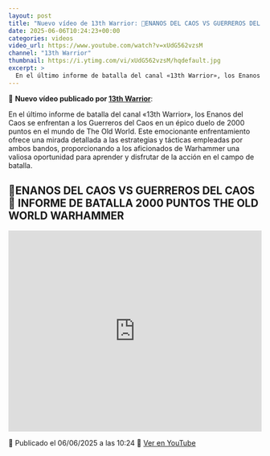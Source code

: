 ```yaml
---
layout: post
title: "Nuevo vídeo de 13th Warrior: 🎲ENANOS DEL CAOS VS GUERREROS DEL CAOS🎲 INFORME DE BATALLA 2000 PUNTOS THE OLD WORLD WARHAMMER"
date: 2025-06-06T10:24:23+00:00
categories: videos
video_url: https://www.youtube.com/watch?v=xUdG562vzsM
channel: "13th Warrior"
thumbnail: https://i.ytimg.com/vi/xUdG562vzsM/hqdefault.jpg
excerpt: >
  En el último informe de batalla del canal «13th Warrior», los Enanos del Caos se enfrentan a los Guerreros del Caos en un épico duelo de 2000 puntos en el mundo de The Old World. Este emocionante enfrentamiento ofrece una mirada detallada a las estrategias y tácticas empleadas por ambos bandos, proporcionando a los aficionados de Warhammer una valiosa oportunidad para aprender y disfrutar de la acción en el campo de batalla.
---
```


🎥 **Nuevo vídeo publicado por [13th Warrior](https://www.youtube.com/channel/UCYOhXS04iLg68Sro80yF_1w)**:

En el último informe de batalla del canal «13th Warrior», los Enanos del Caos se enfrentan a los Guerreros del Caos en un épico duelo de 2000 puntos en el mundo de The Old World. Este emocionante enfrentamiento ofrece una mirada detallada a las estrategias y tácticas empleadas por ambos bandos, proporcionando a los aficionados de Warhammer una valiosa oportunidad para aprender y disfrutar de la acción en el campo de batalla.

## 🎲ENANOS DEL CAOS VS GUERREROS DEL CAOS🎲 INFORME DE BATALLA 2000 PUNTOS THE OLD WORLD WARHAMMER

<iframe width="100%" height="400" src="https://www.youtube.com/embed/xUdG562vzsM" frameborder="0" allowfullscreen></iframe>

📅 Publicado el 06/06/2025 a las 10:24
🔗 [Ver en YouTube](https://www.youtube.com/watch?v=xUdG562vzsM)
